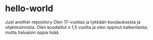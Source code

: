 # hello-world
Just another repository
Olen 17-vuotias ja tykkään koodauksesta ja ohjelmoinnista. Olen koodaillut n 1,5 vuotta ja olen oppinut kaikenlaista, mutta haluaisin oppia lisää. 
